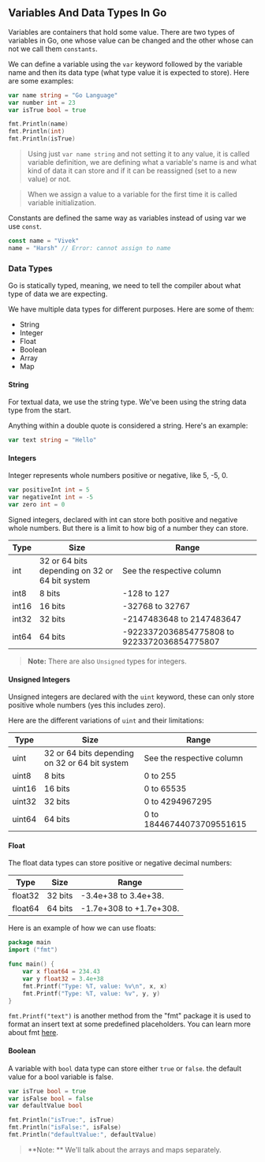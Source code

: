 ## Variables And Data Types In Go

Variables are containers that hold some value. There are two types of variables in Go, one whose value can be changed and the other whose can not we call them `constants`.



We can define a variable using the `var` keyword followed by the variable name and then its data type (what type value it is expected to store). Here are some examples:

```go
var name string = "Go Language"
var number int = 23
var isTrue bool = true

fmt.Println(name)
fmt.Println(int)
fmt.Println(isTrue)
```

> Using just `var name string` and not setting it to any value, it is called variable definition, we are defining what a variable's name is and what kind of data it can store and if it can be reassigned (set to a new value) or not.

> When we assign a value to a variable for the first time it is called variable initialization.

Constants are defined the same way as variables instead of using var we use `const`.

```go
const name = "Vivek"
name = "Harsh" // Error: cannot assign to name 
```



### Data Types

Go is statically typed, meaning, we need to tell the compiler about what type of data we are expecting. 

We have multiple data types for different purposes. Here are some of them:

- String
- Integer
- Float
- Boolean
- Array
- Map

#### String

For textual data, we use the string type. We've been using the string data type from the start.

Anything within a double quote is considered a string. Here's an example:

```go
var text string = "Hello"
```

#### Integers

Integer represents whole numbers positive or negative, like 5, -5, 0.

```go
var positiveInt int = 5
var negativeInt int = -5
var zero int = 0
```

Signed integers, declared with int can store both positive and negative whole numbers. But there is a limit to how big of a number they can store.

| **Type** | **Size**                                       | **Range**                                   |
|----------|------------------------------------------------|---------------------------------------------|
| int      | 32 or 64 bits depending on 32 or 64 bit system | See the respective column                   |
| int8     | 8 bits                                         | -128 to 127                                 |
| int16    | 16 bits                                        | -32768 to 32767                             |
| int32    | 32 bits                                        | -2147483648 to 2147483647                   |
| int64    | 64 bits                                        | -9223372036854775808 to 9223372036854775807 |

> **Note:**
> There are also `Unsigned` types for integers.

#### Unsigned Integers

Unsigned integers are declared with the `uint` keyword, these can only store positive whole numbers (yes this includes zero).

Here are the different variations of `uint` and their limitations:

| **Type** | **Size**                                       | **Range**                 |
|----------|------------------------------------------------|---------------------------|
| uint     | 32 or 64 bits depending on 32 or 64 bit system | See the respective column |
| uint8    | 8 bits                                         | 0 to 255                  |
| uint16   | 16 bits                                        | 0 to 65535                |
| uint32   | 32 bits                                        | 0 to 4294967295           |
| uint64   | 64 bits                                        | 0 to 18446744073709551615 |

#### Float

The float data types can store positive or negative decimal numbers:

| **Type** | **Size**                                       | **Range**                 |
|----------|------------------------------------------------|---------------------------|
| float32  | 32 bits                                        | -3.4e+38 to 3.4e+38.      |
| float64  | 64 bits                                        | -1.7e+308 to +1.7e+308.   |


Here is an example of how we can use floats:

```go
package main
import ("fmt")

func main() {
    var x float64 = 234.43
    var y float32 = 3.4e+38
    fmt.Printf("Type: %T, value: %v\n", x, x)
    fmt.Printf("Type: %T, value: %v", y, y)
}
```

`fmt.Printf("text")` is another method from the "fmt" package it is used to format an insert text at some predefined placeholders. You can learn more about fmt [here](https://pkg.go.dev/fmt).

#### Boolean

A variable with `bool` data type can store either `true` or `false`. the default value for a bool variable is false.

```go
var isTrue bool = true
var isFalse bool = false
var defaultValue bool

fmt.Println("isTrue:", isTrue)
fmt.Println("isFalse:", isFalse)
fmt.Println("defaultValue:", defaultValue)
```

> **Note: **
> We'll talk about the arrays and maps separately.

